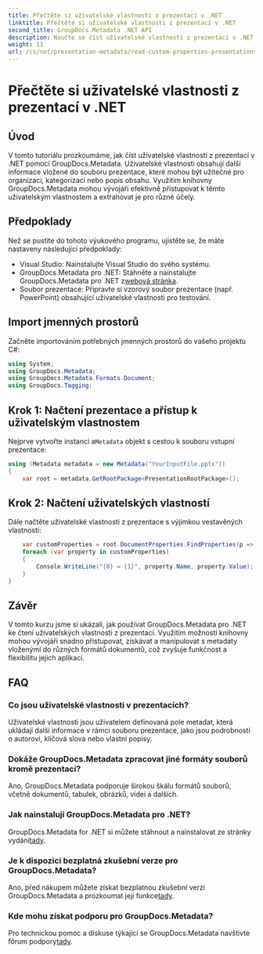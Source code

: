 ```yaml
---
title: Přečtěte si uživatelské vlastnosti z prezentací v .NET
linktitle: Přečtěte si uživatelské vlastnosti z prezentací v .NET
second_title: GroupDocs.Metadata .NET API
description: Naučte se číst uživatelské vlastnosti z prezentací v .NET pomocí GroupDocs.Metadata. Efektivní přístup k metadatům a jejich načítání.
weight: 11
url: /cs/net/presentation-metadata/read-custom-properties-presentations/
---
```


# Přečtěte si uživatelské vlastnosti z prezentací v .NET

## Úvod
V tomto tutoriálu prozkoumáme, jak číst uživatelské vlastnosti z prezentací v .NET pomocí GroupDocs.Metadata. Uživatelské vlastnosti obsahují další informace vložené do souboru prezentace, které mohou být užitečné pro organizaci, kategorizaci nebo popis obsahu. Využitím knihovny GroupDocs.Metadata mohou vývojáři efektivně přistupovat k těmto uživatelským vlastnostem a extrahovat je pro různé účely.
## Předpoklady
Než se pustíte do tohoto výukového programu, ujistěte se, že máte nastaveny následující předpoklady:
- Visual Studio: Nainstalujte Visual Studio do svého systému.
-  GroupDocs.Metadata pro .NET: Stáhněte a nainstalujte GroupDocs.Metadata pro .NET z[webová stránka](https://releases.groupdocs.com/metadata/net/).
- Soubor prezentace: Připravte si vzorový soubor prezentace (např. PowerPoint) obsahující uživatelské vlastnosti pro testování.

## Import jmenných prostorů
Začněte importováním potřebných jmenných prostorů do vašeho projektu C#:
```csharp
using System;
using GroupDocs.Metadata;
using GroupDocs.Metadata.Formats.Document;
using GroupDocs.Tagging;
```
## Krok 1: Načtení prezentace a přístup k uživatelským vlastnostem
 Nejprve vytvořte instanci a`Metadata` objekt s cestou k souboru vstupní prezentace:
```csharp
using (Metadata metadata = new Metadata("YourInputFile.pptx"))
{
    var root = metadata.GetRootPackage<PresentationRootPackage>();
```
## Krok 2: Načtení uživatelských vlastností
Dále načtěte uživatelské vlastnosti z prezentace s výjimkou vestavěných vlastností:
```csharp
    var customProperties = root.DocumentProperties.FindProperties(p => !p.Tags.Contains(Tags.Document.BuiltIn));
    foreach (var property in customProperties)
    {
        Console.WriteLine("{0} = {1}", property.Name, property.Value);
    }
}
```

## Závěr
V tomto kurzu jsme si ukázali, jak používat GroupDocs.Metadata pro .NET ke čtení uživatelských vlastností z prezentací. Využitím možností knihovny mohou vývojáři snadno přistupovat, získávat a manipulovat s metadaty vloženými do různých formátů dokumentů, což zvyšuje funkčnost a flexibilitu jejich aplikací.

## FAQ
### Co jsou uživatelské vlastnosti v prezentacích?
Uživatelské vlastnosti jsou uživatelem definovaná pole metadat, která ukládají další informace v rámci souboru prezentace, jako jsou podrobnosti o autorovi, klíčová slova nebo vlastní popisy.
### Dokáže GroupDocs.Metadata zpracovat jiné formáty souborů kromě prezentací?
Ano, GroupDocs.Metadata podporuje širokou škálu formátů souborů, včetně dokumentů, tabulek, obrázků, videí a dalších.
### Jak nainstaluji GroupDocs.Metadata pro .NET?
 GroupDocs.Metadata for .NET si můžete stáhnout a nainstalovat ze stránky vydání[tady](https://releases.groupdocs.com/metadata/net/).
### Je k dispozici bezplatná zkušební verze pro GroupDocs.Metadata?
 Ano, před nákupem můžete získat bezplatnou zkušební verzi GroupDocs.Metadata a prozkoumat její funkce[tady](https://releases.groupdocs.com/).
### Kde mohu získat podporu pro GroupDocs.Metadata?
 Pro technickou pomoc a diskuse týkající se GroupDocs.Metadata navštivte fórum podpory[tady](https://forum.groupdocs.com/c/metadata/14).